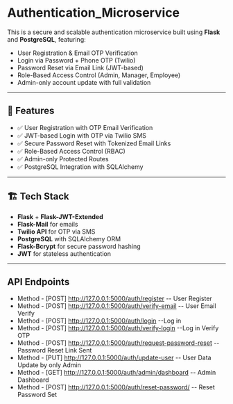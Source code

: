 # Authentication_Microservice

This is a secure and scalable authentication microservice built using **Flask** and **PostgreSQL**, featuring:

- User Registration & Email OTP Verification
- Login via Password + Phone OTP (Twilio)
- Password Reset via Email Link (JWT-based)
- Role-Based Access Control (Admin, Manager, Employee)
- Admin-only account update with full validation

---

## 🚀 Features

- ✅ User Registration with OTP Email Verification
- ✅ JWT-based Login with OTP via Twilio SMS
- ✅ Secure Password Reset with Tokenized Email Links
- ✅ Role-Based Access Control (RBAC)
- ✅ Admin-only Protected Routes
- ✅ PostgreSQL Integration with SQLAlchemy

---

## 🏗️ Tech Stack

- **Flask** + **Flask-JWT-Extended**
- **Flask-Mail** for emails
- **Twilio API** for OTP via SMS
- **PostgreSQL** with SQLAlchemy ORM
- **Flask-Bcrypt** for secure password hashing
- **JWT** for stateless authentication

---

## API Endpoints
- Method - [POST] http://127.0.0.1:5000/auth/register  -- User Register
- Method - [POST] http://127.0.0.1:5000/auth/verify-email  -- User Email Verify
- Method - [POST] http://127.0.0.1:5000/auth/login  --Log in
- Method - [POST] http://127.0.0.1:5000/auth/verify-login  --Log in Verify OTP
- Method - [POST] http://127.0.0.1:5000/auth/request-password-reset  -- Password Reset Link Sent
- Method - [PUT]  http://127.0.0.1:5000/auth/update-user  -- User Data Update by only Admin
- Method - [GET]  http://127.0.0.1:5000/auth/admin/dashboard  -- Admin Dashboard
- Method - [POST] http://127.0.0.1:5000/auth/reset-password/<token>  -- Reset Password Set
